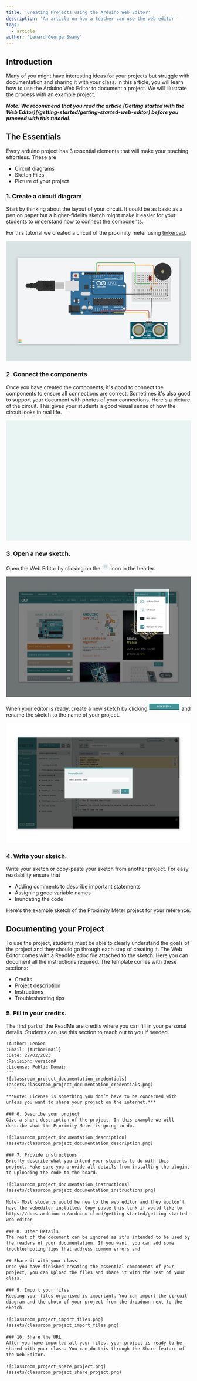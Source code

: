 ```yaml
---
title: 'Creating Projects using the Arduino Web Editor'
description: 'An article on how a teacher can use the web editor '
tags: 
  - article
author: 'Lenard George Swamy'
---
```


## Introduction 

Many of you might have interesting ideas for your projects but struggle with documentation and sharing it with your class. In this article, you will learn how to use the Arduino Web Editor to document a project. We will illustrate the process with an example project.

***Note: We recommend that you read the article (Getting started with the Web Editor)(/getting-started/getting-started-web-editor) before you proceed with this tutorial.***

## The Essentials 
Every arduino project has 3 essential elements that will make your teaching effortless. These are
* Circuit diagrams 
* Sketch Files 
* Picture of your project 

### 1. Create a circuit diagram
Start by thinking about the layout of your circuit. It could be as basic as a pen on paper but a higher-fidelity sketch might make it easier for your students to understand how to connect the components. 

For this tutorial we created a circuit of the proximity meter using [tinkercad](https://www.tinkercad.com/circuits).

![proximity_meter_circuit.png](assets/classroom_project_circuit_diagram_proximity_meter.png)

### 2. Connect the components 
Once you have created the components, it's good to connect the components to ensure all connections are correct. Sometimes it's also good to support your document with photos of your connections. Here's a picture of the circuit. This gives your students a good visual sense of how the circuit looks in real life.

![proximity_meter_real_components.png](assets/classroom_project_photo_proximity_meter.png)

### 3. Open a new sketch.
Open the Web Editor by clicking on the ![header_dropdown_icon.png](assets/icon_header_dropdown.png) icon in the header. 

![proximity_meter_real_components.png](assets/classroom_project_webeditor.png)

When your editor is ready, create a new sketch by clicking ![new_sketch_icon.png](assets/icon_new_sketch.png) and rename the sketch to the name of your project. 

![classroom_project_rename_sketch](assets/classroom_project_rename_sketch.png)

### 4. Write your sketch. 
Write your sketch or copy-paste your sketch from another project. For easy readability ensure that
* Adding comments to describe important statements 
* Assigning good variable names 
* Inundating the code 

Here's the example sketch of the Proximity Meter project for your reference.  

<div class="sketch-iframe" data-src="https://create.arduino.cc/editor/ArduinoEdu/e833b75d-5989-4049-aec4-a2472303415d/preview?embed&snippet=L73-L77&hideNumbers&height=120#L73-L77"></div>

## Documenting your Project 
To use the project, students must be able to clearly understand the goals of the project and they should go through each step of creating it. The Web Editor comes with a ReadMe.adoc file attached to the sketch. Here you can document all the instructions required. The template comes with these sections:
* Credits
* Project description
* Instructions 
* Troubleshooting tips

### 5. Fill in your credits.
The first part of the ReadMe are credits where you can fill in your personal details. Students can use this section to reach out to you if needed. 

``` arduino
:Author: LenGeo
:Email: {AuthorEmail}
:Date: 22/02/2023
:Revision: version#
:License: Public Domain
´´´
![classroom_project_documentation_credentials](assets/classroom_project_documentation_credentials.png)

***Note: License is something you don’t have to be concerned with unless you want to share your project on the internet.***

### 6. Describe your project
Give a short description of the project. In this example we will describe what the Proximity Meter is going to do. 

![classroom_project_documentation_description](assets/classroom_project_documentation_description.png)

### 7. Provide instructions 
Briefly describe what you intend your students to do with this project. Make sure you provide all details from installing the plugins to uploading the code to the board. 

![classroom_project_documentation_instructions](assets/classroom_project_documentation_instructions.png)

Note- Most students would be new to the web editor and they wouldn’t have the webeditor installed. Copy paste this link if would like to https://docs.arduino.cc/arduino-cloud/getting-started/getting-started-web-editor

### 8. Other Details
The rest of the document can be ignored as it's intended to be used by the readers of your documentation. If you want, you can add some troubleshooting tips that address common errors and 

## Share it with your class
Once you have finished creating the essential components of your project, you can upload the files and share it with the rest of your class. 

### 9. Import your files 
Keeping your files organised is important. You can import the circuit diagram and the photo of your project from the dropdown next to the sketch. 

![classroom_project_import_files.png](assets/classroom_project_import_files.png)

### 10. Share the URL 
After you have imported all your files, your project is ready to be shared with your class. You can do this through the Share feature of the Web Editor.

![classroom_project_share_project.png](assets/classroom_project_share_project.png)

 



